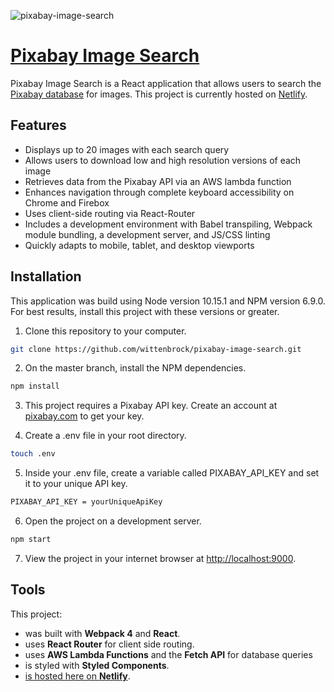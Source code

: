 ![pixabay-image-search](https://user-images.githubusercontent.com/41911653/58650130-6a1af880-82fd-11e9-9b58-b547b19b6605.png)

# [Pixabay Image Search](https://pixabay-image-app.netlify.app)

Pixabay Image Search is a React application that allows users to search the [Pixabay database](https://pixabay.com/) for images. This project is currently hosted on [Netlify](https://pixabay-image-app.netlify.app).

## Features
* Displays up to 20 images with each search query
* Allows users to download low and high resolution versions of each image
* Retrieves data from the Pixabay API via an AWS lambda function
* Enhances navigation through complete keyboard accessibility  on Chrome and Firebox
* Uses client-side routing via React-Router
* Includes a development environment with Babel transpiling, Webpack module bundling, a development server, and JS/CSS linting
* Quickly adapts to mobile, tablet, and desktop viewports


## Installation

This application was build using Node version 10.15.1 and NPM version 6.9.0. For best results, install this project with these versions or greater.

1. Clone this repository to your computer.
```bash
git clone https://github.com/wittenbrock/pixabay-image-search.git 
```

2. On the master branch, install the NPM dependencies.
```bash
npm install
```

3. This project requires a Pixabay API key. Create an account at [pixabay.com](https://pixabay.com/api/docs/) to get your key.

4. Create a .env file in your root directory.
```bash
touch .env
```

5. Inside your .env file, create a variable called PIXABAY_API_KEY and set it to your unique API key.
```bash
PIXABAY_API_KEY = yourUniqueApiKey
```

6. Open the project on a development server.
```bash
npm start
```

7. View the project in your internet browser at [http://localhost:9000](http://localhost:9000).


## Tools

This project:

* was built with **Webpack 4** and **React**.
* uses **React Router** for client side routing.
* uses **AWS Lambda Functions** and the **Fetch API** for database queries
* is styled with **Styled Components**.
* [is hosted here on **Netlify**](https://pixabay-image-app.netlify.app).
